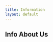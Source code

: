 ```yaml
---
title: Information
layout: default
---
```

<h2><b>Info About Us</b></h2>

<a href="Pic for site.jpg"><img scr="assets/images/Pic for site"></a> 
